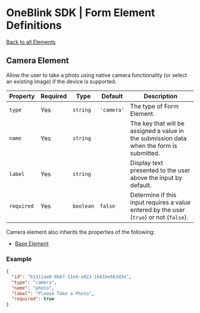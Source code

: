 # OneBlink SDK | Form Element Definitions

[Back to all Elements](./README.md)

## Camera Element

Allow the user to take a photo using native camera functionality (or select an existing image) if the device is supported.

| Property   | Required | Type      | Default    | Description                                                                              |
| ---------- | -------- | --------- | ---------- | ---------------------------------------------------------------------------------------- |
| `type`     | Yes      | `string`  | `'camera'` | The type of Form Element.                                                                |
| `name`     | Yes      | `string`  |            | The key that will be assigned a value in the submission data when the form is submitted. |
| `label`    | Yes      | `string`  |            | Display text presented to the user above the input by default.                           |
| `required` | Yes      | `boolean` | `false`    | Determine if this input requires a value entered by the user (`true`) or not (`false`).  |

Camera element also inherits the properties of the following:

- [Base Element](./base-element.md)

### Example

```JSON
{
  "id": "b1311ae0-6bb7-11e9-a923-1681be663d3e",
  "type": "camera",
  "name": "photo",
  "label": "Please Take a Photo",
  "required": true
}
```
